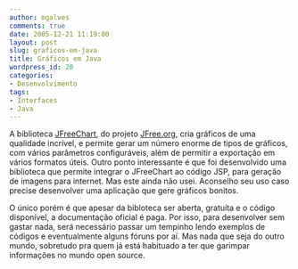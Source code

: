 ```yaml
---
author: mgalves
comments: true
date: 2005-12-21 11:19:00
layout: post
slug: graficos-em-java
title: Gráficos em Java
wordpress_id: 20
categories:
- Desenvolvimento
tags:
- Interfaces
- Java
---
```


A biblioteca [JFreeChart](http://www.jfree.org/jfreechart/index.php), do projeto [JFree.org](http://www.jfree.org/), cria gráficos de uma qualidade incrível, e permite gerar um número enorme de tipos de gráficos, com vários parâmetros configuráveis, além de permitir a exportação em vários formatos úteis. Outro ponto interessante é que foi desenvolvido uma biblioteca que permite integrar o JFreeChart ao código JSP, para geração de imagens para internet. Mas este ainda não usei.  Aconselho seu uso  caso  precise desenvolver uma aplicação que gere gráficos bonitos.

O único porém é que apesar da bibloteca ser aberta, gratuíta e o código disponível, a documentação oficial é paga. Por isso, para desenvolver sem gastar nada, será necessário passar um tempinho lendo exemplos de códigos e eventualmente alguns fóruns por aí.  Mas nada que seja do outro mundo, sobretudo pra quem já está habituado a ter que garimpar informações no mundo open source.

